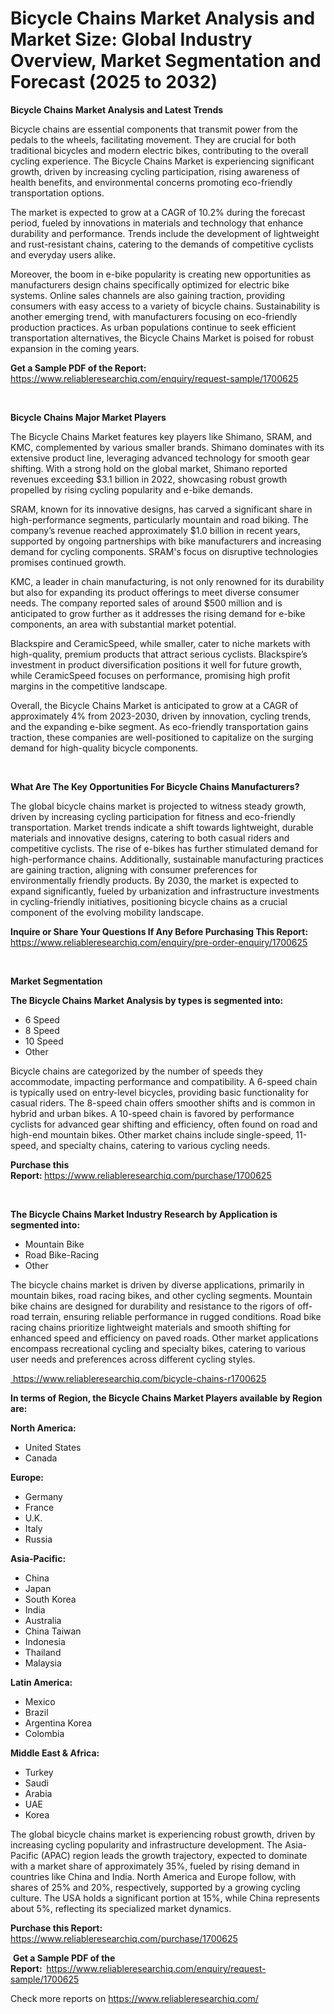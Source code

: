 <p><h1>Bicycle Chains Market Analysis and Market Size: Global Industry Overview, Market Segmentation and Forecast (2025 to 2032)</h1></p><p><strong>Bicycle Chains Market Analysis and Latest Trends</strong></p>
<p><p>Bicycle chains are essential components that transmit power from the pedals to the wheels, facilitating movement. They are crucial for both traditional bicycles and modern electric bikes, contributing to the overall cycling experience. The Bicycle Chains Market is experiencing significant growth, driven by increasing cycling participation, rising awareness of health benefits, and environmental concerns promoting eco-friendly transportation options. </p><p>The market is expected to grow at a CAGR of 10.2% during the forecast period, fueled by innovations in materials and technology that enhance durability and performance. Trends include the development of lightweight and rust-resistant chains, catering to the demands of competitive cyclists and everyday users alike. </p><p>Moreover, the boom in e-bike popularity is creating new opportunities as manufacturers design chains specifically optimized for electric bike systems. Online sales channels are also gaining traction, providing consumers with easy access to a variety of bicycle chains. Sustainability is another emerging trend, with manufacturers focusing on eco-friendly production practices. As urban populations continue to seek efficient transportation alternatives, the Bicycle Chains Market is poised for robust expansion in the coming years.</p></p>
<p><strong>Get a Sample PDF of the Report:&nbsp;</strong> <a href="https://www.reliableresearchiq.com/enquiry/request-sample/1700625?utm_campaign=2758&utm_medium=2&utm_source=Github&utm_content=ia&utm_term=11042025&utm_id=bicycle-chains">https://www.reliableresearchiq.com/enquiry/request-sample/1700625</a></p>
<p>&nbsp;</p>
<p><strong>Bicycle Chains Major Market Players</strong></p>
<p><p>The Bicycle Chains Market features key players like Shimano, SRAM, and KMC, complemented by various smaller brands. Shimano dominates with its extensive product line, leveraging advanced technology for smooth gear shifting. With a strong hold on the global market, Shimano reported revenues exceeding $3.1 billion in 2022, showcasing robust growth propelled by rising cycling popularity and e-bike demands.</p><p>SRAM, known for its innovative designs, has carved a significant share in high-performance segments, particularly mountain and road biking. The company’s revenue reached approximately $1.0 billion in recent years, supported by ongoing partnerships with bike manufacturers and increasing demand for cycling components. SRAM's focus on disruptive technologies promises continued growth.</p><p>KMC, a leader in chain manufacturing, is not only renowned for its durability but also for expanding its product offerings to meet diverse consumer needs. The company reported sales of around $500 million and is anticipated to grow further as it addresses the rising demand for e-bike components, an area with substantial market potential.</p><p>Blackspire and CeramicSpeed, while smaller, cater to niche markets with high-quality, premium products that attract serious cyclists. Blackspire’s investment in product diversification positions it well for future growth, while CeramicSpeed focuses on performance, promising high profit margins in the competitive landscape.</p><p>Overall, the Bicycle Chains Market is anticipated to grow at a CAGR of approximately 4% from 2023-2030, driven by innovation, cycling trends, and the expanding e-bike segment. As eco-friendly transportation gains traction, these companies are well-positioned to capitalize on the surging demand for high-quality bicycle components.</p></p>
<p>&nbsp;</p>
<p><strong>What Are The Key Opportunities For Bicycle Chains Manufacturers?</strong></p>
<p><p>The global bicycle chains market is projected to witness steady growth, driven by increasing cycling participation for fitness and eco-friendly transportation. Market trends indicate a shift towards lightweight, durable materials and innovative designs, catering to both casual riders and competitive cyclists. The rise of e-bikes has further stimulated demand for high-performance chains. Additionally, sustainable manufacturing practices are gaining traction, aligning with consumer preferences for environmentally friendly products. By 2030, the market is expected to expand significantly, fueled by urbanization and infrastructure investments in cycling-friendly initiatives, positioning bicycle chains as a crucial component of the evolving mobility landscape.</p></p>
<p><strong>Inquire or Share Your Questions If Any Before Purchasing This Report:</strong> <a href="https://www.reliableresearchiq.com/enquiry/pre-order-enquiry/1700625?utm_campaign=2758&utm_medium=2&utm_source=Github&utm_content=ia&utm_term=11042025&utm_id=bicycle-chains">https://www.reliableresearchiq.com/enquiry/pre-order-enquiry/1700625</a></p>
<p>&nbsp;</p>
<p><strong>Market Segmentation</strong></p>
<p><strong>The Bicycle Chains Market Analysis by types is segmented into:</strong></p>
<p><ul><li>6 Speed</li><li>8 Speed</li><li>10 Speed</li><li>Other</li></ul></p>
<p><p>Bicycle chains are categorized by the number of speeds they accommodate, impacting performance and compatibility. A 6-speed chain is typically used on entry-level bicycles, providing basic functionality for casual riders. The 8-speed chain offers smoother shifts and is common in hybrid and urban bikes. A 10-speed chain is favored by performance cyclists for advanced gear shifting and efficiency, often found on road and high-end mountain bikes. Other market chains include single-speed, 11-speed, and specialty chains, catering to various cycling needs.</p></p>
<p><strong>Purchase this Report:&nbsp;</strong><a href="https://www.reliableresearchiq.com/purchase/1700625?utm_campaign=2758&utm_medium=2&utm_source=Github&utm_content=ia&utm_term=11042025&utm_id=bicycle-chains">https://www.reliableresearchiq.com/purchase/1700625</a></p>
<p>&nbsp;</p>
<p><strong>The Bicycle Chains Market Industry Research by Application is segmented into:</strong></p>
<p><ul><li>Mountain Bike</li><li>Road Bike-Racing</li><li>Other</li></ul></p>
<p><p>The bicycle chains market is driven by diverse applications, primarily in mountain bikes, road racing bikes, and other cycling segments. Mountain bike chains are designed for durability and resistance to the rigors of off-road terrain, ensuring reliable performance in rugged conditions. Road bike racing chains prioritize lightweight materials and smooth shifting for enhanced speed and efficiency on paved roads. Other market applications encompass recreational cycling and specialty bikes, catering to various user needs and preferences across different cycling styles.</p></p>
<p><a href="https://www.reliableresearchiq.com/bicycle-chains-r1700625?utm_campaign=2758&utm_medium=2&utm_source=Github&utm_content=ia&utm_term=11042025&utm_id=bicycle-chains">&nbsp;https://www.reliableresearchiq.com/bicycle-chains-r1700625</a></p>
<p><strong>In terms of Region, the Bicycle Chains Market Players available by Region are:</strong></p>
<p>
    <p> <strong> North America: </strong>
        <ul>
            <li>United States</li>
            <li>Canada</li>
        </ul>
        </p> 
    <p> <strong> Europe: </strong>
        <ul>
            <li>Germany</li>
            <li>France</li>
            <li>U.K.</li>
            <li>Italy</li>
            <li>Russia</li>
        </ul>
        </p> 
    <p> <strong> Asia-Pacific: </strong>
        <ul>
            <li>China</li>
            <li>Japan</li>
            <li>South Korea</li>
            <li>India</li>
            <li>Australia</li>
            <li>China Taiwan</li>
            <li>Indonesia</li>
            <li>Thailand</li>
            <li>Malaysia</li>
        </ul>
        </p> 
    <p> <strong> Latin America: </strong>
        <ul>
            <li>Mexico</li>
            <li>Brazil</li>
            <li>Argentina Korea</li>
            <li>Colombia</li>
        </ul>
        </p> 
    <p> <strong> Middle East & Africa: </strong>
        <ul>
            <li>Turkey</li>
            <li>Saudi</li>
            <li>Arabia</li>
            <li>UAE</li>
            <li>Korea</li>
        </ul>
    </p>
    </p>
<p><p>The global bicycle chains market is experiencing robust growth, driven by increasing cycling popularity and infrastructure development. The Asia-Pacific (APAC) region leads the growth trajectory, expected to dominate with a market share of approximately 35%, fueled by rising demand in countries like China and India. North America and Europe follow, with shares of 25% and 20%, respectively, supported by a growing cycling culture. The USA holds a significant portion at 15%, while China represents about 5%, reflecting its specialized market dynamics.</p></p>
<p><strong>Purchase this Report: </strong><a href="https://www.reliableresearchiq.com/purchase/1700625?utm_campaign=2758&utm_medium=2&utm_source=Github&utm_content=ia&utm_term=11042025&utm_id=bicycle-chains">https://www.reliableresearchiq.com/purchase/1700625</a></p>
<p>&nbsp;<strong>Get a Sample PDF of the Report:&nbsp;&nbsp;</strong><a href="https://www.reliableresearchiq.com/enquiry/request-sample/1700625?utm_campaign=2758&utm_medium=2&utm_source=Github&utm_content=ia&utm_term=11042025&utm_id=bicycle-chains">https://www.reliableresearchiq.com/enquiry/request-sample/1700625</a></p>
<p><strong></strong></p>
<p>Check more reports on <a href="https://www.reliableresearchiq.com/?utm_campaign=2758&utm_medium=2&utm_source=Github&utm_content=ia&utm_term=11042025&utm_id=bicycle-chains">https://www.reliableresearchiq.com/</a></p>